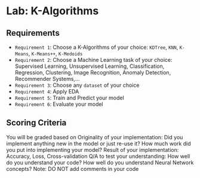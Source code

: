 # Lab: K-Algorithms

## Requirements

- `Requirement 1`: Choose a K-Algorithms of your choice: `KDTree`, `KNN`, `K-Means`, `K-Means++`, `K-Medoids`
- `Requirement 2`: Choose a Machine Learning task of your choice: Supervised Learning, Unsupervised Learning, Classification, Regression, Clustering, Image Recognition, Anomaly Detection, Recommender Systems,...
- `Requirement 3`: Choose any `dataset` of your choice
- `Requirement 4`: Apply EDA
- `Requirement 5`: Train and Predict your model
- `Requirement 6`: Evaluate your model

## Scoring Criteria

You will be graded based on Originality of your implementation: Did you implement anything new in the model or just re-use it? How much work did you put into implementing your model? Result of your implementation: Accuracy, Loss, Cross-validation Q/A to test your understanding: How well do you understand your code? How well do you understand Neural Network concepts? Note: DO NOT add comments in your code

